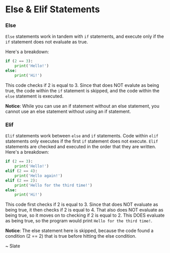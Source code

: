 # Else & Elif Statements

### Else

`Else` statements work in tandem with `if` statements, and execute only if the `if` statement does not evaluate as true.

Here's a breakdown:

```py
if (2 == 3):
    print('Hello!')
else:
    print('Hi!')
```
This code checks if 2 is equal to 3. Since that does NOT evalute as being true, the code within the `if` statement is skipped, and the code within the `else` statement is executed.

**Notice**: While you can use an if statement without an else statement, you cannot use an else statement without using an if statement.

### Elif

`Elif` statements work between `else` and `if` statements. Code within `elif` statements only executes if the first `if` statement does not execute. `Elif` statements are checked and executed in the order that they are written. Here's a breakdown:

```py
if (2 == 3):
    print('Hello!')
elif (2 == 4):
    print('Hello again!')
elif (2 == 2):
    print('Hello for the third time!')
else:
    print('Hi!')
```
This code first checks if 2 is equal to 3. Since that does NOT evaluate as being true, it then checks if 2 is equal to 4. That also does NOT evaluate as being true, so it moves on to checking if 2 is equal to 2. This DOES evaluate as being true, so the program would print `Hello for the third time!`.

**Notice**: The else statement here is skipped, because the code found a condition (2 == 2) that is true before hitting the else condition.

~ Slate
